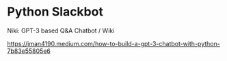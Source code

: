 # Python Slackbot

Niki: GPT-3 based Q&A Chatbot / Wiki

https://jman4190.medium.com/how-to-build-a-gpt-3-chatbot-with-python-7b83e55805e6

